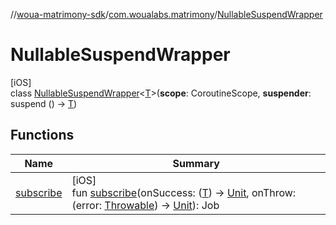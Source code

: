 //[woua-matrimony-sdk](../../../index.md)/[com.woualabs.matrimony](../index.md)/[NullableSuspendWrapper](index.md)

# NullableSuspendWrapper

[iOS]\
class [NullableSuspendWrapper](index.md)<[T](index.md)>(**scope**: CoroutineScope, **suspender**: suspend () -> [T](index.md))

## Functions

| Name | Summary |
|---|---|
| [subscribe](subscribe.md) | [iOS]<br>fun [subscribe](subscribe.md)(onSuccess: ([T](index.md)) -> [Unit](https://kotlinlang.org/api/latest/jvm/stdlib/kotlin/-unit/index.html), onThrow: (error: [Throwable](https://kotlinlang.org/api/latest/jvm/stdlib/kotlin/-throwable/index.html)) -> [Unit](https://kotlinlang.org/api/latest/jvm/stdlib/kotlin/-unit/index.html)): Job |
